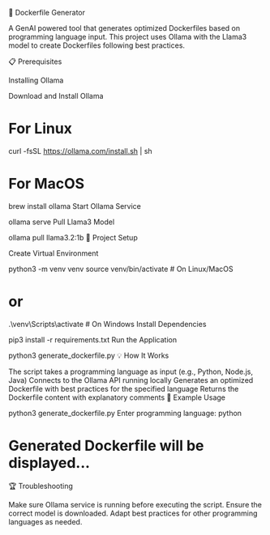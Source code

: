🐳 Dockerfile Generator

A GenAI powered tool that generates optimized Dockerfiles based on programming language input. This project uses Ollama with the Llama3 model to create Dockerfiles following best practices.

📋 Prerequisites

Installing Ollama

Download and Install Ollama

# For Linux
curl -fsSL https://ollama.com/install.sh | sh

# For MacOS
brew install ollama
Start Ollama Service

ollama serve
Pull Llama3 Model

ollama pull llama3.2:1b
🚀 Project Setup

Create Virtual Environment

python3 -m venv venv
source venv/bin/activate  # On Linux/MacOS
# or
.\venv\Scripts\activate  # On Windows
Install Dependencies

pip3 install -r requirements.txt
Run the Application

python3 generate_dockerfile.py
💡 How It Works

The script takes a programming language as input (e.g., Python, Node.js, Java)
Connects to the Ollama API running locally
Generates an optimized Dockerfile with best practices for the specified language
Returns the Dockerfile content with explanatory comments
📝 Example Usage

python3 generate_dockerfile.py
Enter programming language: python
# Generated Dockerfile will be displayed...
🏆 Troubleshooting

Make sure Ollama service is running before executing the script.
Ensure the correct model is downloaded.
Adapt best practices for other programming languages as needed.
